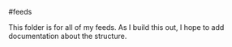 #feeds

This folder is for all of my feeds. As I build this out, I hope to add documentation about the structure. 